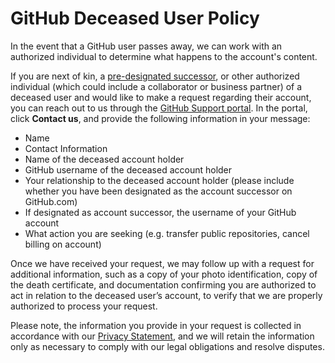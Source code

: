 # GitHub Deceased User Policy

In the event that a GitHub user passes away, we can work with an authorized individual to determine what happens to the account's content.

If you are next of kin, a [pre-designated successor](/account-and-profile/setting-up-and-managing-your-personal-account-on-github/managing-access-to-your-personal-repositories/maintaining-ownership-continuity-of-your-personal-accounts-repositories), or other authorized individual (which could include a collaborator or business partner) of a deceased user and would like to make a request regarding their account, you can reach out to us through the [GitHub Support portal](https://support.github.com/). In the portal, click **Contact us**, and provide the following information in your message:

- Name
- Contact Information
- Name of the deceased account holder
- GitHub username of the deceased account holder
- Your relationship to the deceased account holder (please include whether you have been designated as the account successor on GitHub.com)
- If designated as account successor, the username of your GitHub account
- What action you are seeking (e.g. transfer public repositories, cancel billing on account)

Once we have received your request, we may follow up with a request for additional information, such as a copy of your photo identification, copy of the death certificate, and documentation confirming you are authorized to act in relation to the deceased user’s account, to verify that we are properly authorized to process your request.

Please note, the information you provide in your request is collected in accordance with our [Privacy Statement](/site-policy/privacy-policies/github-privacy-statement), and we will retain the information only as necessary to comply with our legal obligations and resolve disputes.
